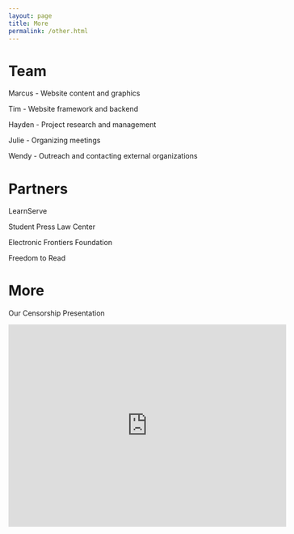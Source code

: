 ```yaml
---
layout: page
title: More
permalink: /other.html
---
```


<!--# Support Us-->

<!--Budget, Resources Needed, Requests for Support-->

# Team

Marcus - Website content and graphics

Tim - Website framework and backend

Hayden - Project research and management

Julie - Organizing meetings

Wendy - Outreach and contacting external organizations

# Partners

LearnServe

Student Press Law Center

Electronic Frontiers Foundation

Freedom to Read

# More

<!--Blog, Photos, Social Media, etc.-->
Our Censorship Presentation

<iframe id="prezi" frameborder="0" webkitallowfullscreen mozallowfullscreen allowfullscreen width="550" height="400" src="https://prezi.com/embed/sawtmkkmcmzd/?bgcolor=ffffff&amp;lock_to_path=0&amp;autoplay=0&amp;autohide_ctrls=0&amp;html5=1&amp;landing_data=bHVZZmNaNDBIWnNjdEVENDRhZDFNZGNIUE1lNjhCRUpSbVVNaldpOExIVm0zVUdxZ1ZIN1dJeUVLWi9ta0RHSFNLYz0&amp;landing_sign=ykhIQ4q2XesoTvnbwpsewV4usAbCm8Gwez3wPxkiBT4"></iframe>
